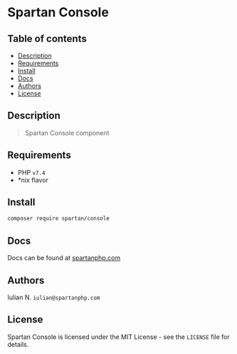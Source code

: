 # Spartan Console

## Table of contents

* [Description](#description)
* [Requirements](#requirements)
* [Install](#install)
* [Docs](#docs)
* [Authors](#authors)
* [License](#license)


## Description

> Spartan Console component
	

## Requirements

- PHP `v7.4`
- *nix flavor


## Install

```bash
composer require spartan/console
```

## Docs

Docs can be found at [spartanphp.com](https://spartanphp.com)


## Authors

Iulian N. `iulian@spartanphp.com`


## License

Spartan Console is licensed under the MIT License - see the `LICENSE` file for details.
